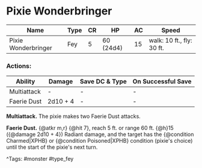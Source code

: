 # Pixie Wonderbringer

| Name | Type | CR | HP | AC | Speed |
|------|------|----|----|----|-------|
| Pixie Wonderbringer | Fey | 5 | 60 (24d4) | 15 | walk: 10 ft., fly: 30 ft. |

### Actions:

| Ability | Damage | Save DC & Type | On Successful Save |
|---------|--------|----------------|--------------------|
| Multiattack | - | - | - |
| Faerie Dust | 2d10 + 4 | - | - |


**Multiattack.** The pixie makes two Faerie Dust attacks.

**Faerie Dust.** {@atkr m,r} {@hit 7}, reach 5 ft. or range 60 ft. {@h}15 ({@damage 2d10 + 4}) Radiant damage, and the target has the {@condition Charmed|XPHB} or {@condition Poisoned|XPHB} condition (pixie's choice) until the start of the pixie's next turn.

^Tags: #monster #type_fey